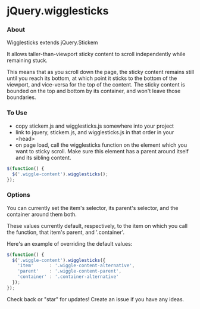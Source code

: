 # jQuery.wigglesticks

### About

Wigglesticks extends jQuery.Stickem

It allows taller-than-viewport sticky content to scroll independently while remaining stuck. 

This means that as you scroll down the page, the sticky content remains still until you reach its bottom, at which point it sticks to the bottom of the viewport, and vice-versa for the top of the content. The sticky content is bounded on the top and bottom by its container, and won't leave those boundaries.

### To Use

* copy stickem.js and wigglesticks.js somewhere into your project
* link to jquery, stickem.js, and wigglesticks.js in that order in your &lt;head&gt;
* on page load, call the wigglesticks function on the element which you want to sticky scroll. Make sure this element has a parent around itself and its sibling content.

```javascript
$(function() {
  $('.wiggle-content').wigglesticks();
});
```

### Options

You can currently set the item's selector, its parent's selector, and the container around them both.

These values currently default, respectively, to the item on which you call the function, that item's parent, and '.container'.

Here's an example of overriding the default values:

```javascript
$(function() {
  $('.wiggle-content').wigglesticks({
    'item'      : '.wiggle-content-alternative',
    'parent'    : '.wiggle-content-parent',
    'container' : '.container-alternative'
  });
});
```

Check back or "star" for updates! Create an issue if you have any ideas.
